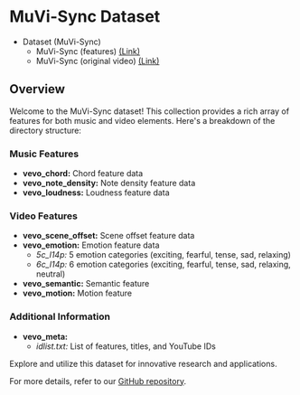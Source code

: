 # MuVi-Sync Dataset

- Dataset (MuVi-Sync)
  * MuVi-Sync (features) [(Link)](https://zenodo.org/records/10057093)
  * MuVi-Sync (original video) [(Link)](https://zenodo.org/records/10050294)

## Overview
Welcome to the MuVi-Sync dataset! This collection provides a rich array of features for both music and video elements. Here's a breakdown of the directory structure:

### Music Features
- **vevo_chord:** Chord feature data
- **vevo_note_density:** Note density feature data
- **vevo_loudness:** Loudness feature data

### Video Features
- **vevo_scene_offset:** Scene offset feature data
- **vevo_emotion:** Emotion feature data
  - *5c_l14p:* 5 emotion categories (exciting, fearful, tense, sad, relaxing)
  - *6c_l14p:* 6 emotion categories (exciting, fearful, tense, sad, relaxing, neutral)
- **vevo_semantic:** Semantic feature
- **vevo_motion:** Motion feature

### Additional Information
- **vevo_meta:**
  - *idlist.txt:* List of features, titles, and YouTube IDs

Explore and utilize this dataset for innovative research and applications. 

For more details, refer to our [GitHub repository](https://github.com/AMAAI-Lab/Video2Music).

